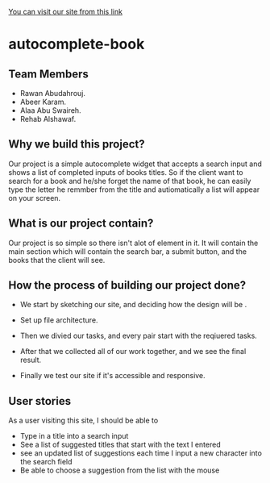 [You can visit our site from this link]()
# autocomplete-book
## Team Members
* Rawan Abudahrouj.
* Abeer Karam.
* Alaa Abu Swaireh.
* Rehab Alshawaf.

## Why we build this project?
Our project is a simple autocomplete widget that accepts a search input and shows a list of completed inputs of books titles. So if the client want to search for a book and he/she forget the name of that book, he can easily type the letter he remmber from the title and autiomatically a list will appear on your screen.

 ## What is our project contain?
Our project is so simple so there isn't alot of element in it. It will contain the main section which will contain the search bar, a submit button, and the books that the client will see.

## How the process of building our project done?

* We start by sketching our site, and deciding how the design will be .

* Set up file architecture.

* Then we divied our tasks, and every pair start with the reqiuered tasks.

* After that we collected all of our work together, and we see the final result.

* Finally we test our site if it's accessible and responsive.  

## User stories 

As a user visiting this site, I should be able to
- Type in a title into a search input
- See a list of suggested titles that start with the text I entered
- see an updated list of suggestions each time I input a new character into the search field
- Be able to choose a suggestion from the list with the mouse





